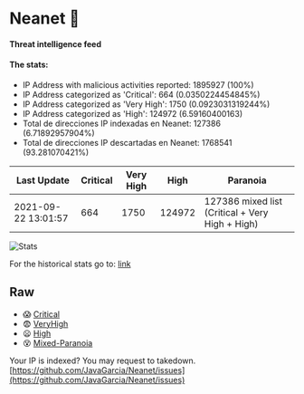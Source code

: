 # Neanet :hocho:
#### Threat intelligence feed
#### The stats:

- IP Address with malicious activities reported: 1895927 (100%)
- IP Address categorized as 'Critical':  664 (0.0350224454845%)
- IP Address categorized as 'Very High':  1750 (0.0923031319244%)
- IP Address categorized as 'High':  124972 (6.59160400163)
- Total de direcciones IP indexadas en Neanet:  127386 (6.71892957904%)
- Total de direcciones IP descartadas en Neanet:  1768541 (93.281070421%)

| Last Update | Critical | Very High | High | Paranoia |
| --- | --- | --- | --- | --- |
| 2021-09-22 13:01:57 | 664 | 1750 | 124972 | 127386 mixed list (Critical + Very High + High)|

![Stats](https://docs.google.com/spreadsheets/d/e/2PACX-1vSnaNMIXVabIpDJjufMlzH7poXnshF3mgd8Is1g9ytUEzVsP5my4Trn8f-xkoLLQ38xpL3HtmUexLo6/pubchart?oid=501124687&format=image)

For the historical stats go to: [link](/stats.csv)
## Raw
- :scream: [Critical](https://raw.githubusercontent.com/JavaGarcia/Neanet/master/blacklists/neanet_critical.txt)
- :fearful: [VeryHigh](https://raw.githubusercontent.com/JavaGarcia/Neanet/master/blacklists/neanet_veryHigh.txtt)
- :frowning: [High](https://raw.githubusercontent.com/JavaGarcia/Neanet/master/blacklists/neanet_high.txt)
- :dizzy_face: [Mixed-Paranoia](https://raw.githubusercontent.com/JavaGarcia/Neanet/master/blacklists/neanet_all.txt)


Your IP is indexed? You may request to takedown. [https://github.com/JavaGarcia/Neanet/issues](https://github.com/JavaGarcia/Neanet/issues)



















































































































































































































































































































































































































































































































































































































































































































































































































































































































































































































































































































































































































































































































































































































































































































































































































































































































































































































































































































































































































































































































































































































































































































































































































































































































































































































































































































































































































































































































































































































































































































































































































































































































































































































































































































































































































































































































































































































































































































































































































































































































































































































































































































































































































































































































































































































































































































































































































































































































































































































































































































































































































































































































































































































































































































































































































































































































































































































































































































































































































































































































































































































































































































































































































































































































































































































































































































































































































































































































































































































































































































































































































































































































































































































































































































































































































































































































































































































































































































































































































































































































































































































































































































































































































































































































































































































































































































































































































































































































































































































































































































































